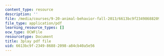 ```yaml
---
content_type: resource
description: ''
file: /media/courses/9-20-animal-behavior-fall-2013/6613bc9f234986882098a84cb40a5e56_472227.pdf
file_type: application/pdf
learning_resource_types: []
ocw_type: OCWFile
resourcetype: Document
title: 3play pdf file
uid: 6613bc9f-2349-8688-2098-a84cb40a5e56
---
```


